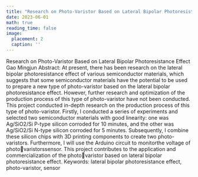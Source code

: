 ```yaml
---
title: "Research on Photo-Varistor Based on Lateral Bipolar Photoresistance Effect"
date: 2023-06-01
math: true
reading_time: false
image:
  placement: 2
  caption: ''
---
```


Research on Photo-Varistor Based on Lateral Bipolar Photoresistance Effect
Gao Mingjun
Abstract: At present, there has been research on the lateral bipolar photoresistance effect of 
various semiconductor materials, which suggests that some semiconductor materials have the 
potential to be used to prepare a new type of photo-varistor based on the lateral bipolar 
photoresistance effect. However, further research and optimization of the production process of 
this type of photo-varistor have not been conducted. This project conducted in-depth research on 
the production process of this type of photo-varistor. Firstly, I conducted a series of experiments 
and selected two semiconductor materials with good linearity: one was Ag/SiO2/Si P-type 
silicon corroded for 10 minutes, and the other was Ag/SiO2/Si N-type silicon corroded for 5 
minutes. Subsequently, I combine these silicon chips with 3D printing components to create two 
photo-varistors. Furthermore, I will use the Arduino circuit to monitorthe voltage of photovaristorssensor. This project contributes to the application and commercialization of the photovaristor based on lateral bipolar photoresistance effect.
Keywords: lateral bipolar photoresistance effect, photo-varistor, sensor